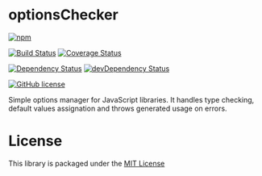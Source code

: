 # optionsChecker

[![npm](https://img.shields.io/npm/v/options-manager.svg)](https://www.npmjs.com/package/options-manager)

[![Build Status](https://travis-ci.org/Jerskouille/options-manager.svg?branch=master)](https://travis-ci.org/Jerskouille/options-manager)
[![Coverage Status](https://coveralls.io/repos/github/Jerskouille/options-manager/badge.svg?branch=master)](https://coveralls.io/github/Jerskouille/options-manager?branch=master)

[![Dependency Status](https://david-dm.org/Jerskouille/options-manager.svg)](https://david-dm.org/Jerskouille/options-manager)
[![devDependency Status](https://david-dm.org/Jerskouille/options-manager/dev-status.svg)](https://david-dm.org/Jerskouille/options-manager#info=devDependencies)

[![GitHub license](https://img.shields.io/github/license/Jerskouille/options-manager.svg)](./LICENSE)

Simple options manager for JavaScript libraries.
It handles type checking, default values assignation and throws generated usage on errors.

# License

This library is packaged under the [MIT License](./LICENSE)
